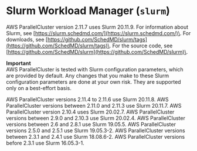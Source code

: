 # Slurm Workload Manager \(`slurm`\)<a name="schedulers.slurm"></a>

AWS ParallelCluster version 2\.11\.7 uses Slurm 20\.11\.9\. For information about Slurm, see [https://slurm.schedmd.com/](https://slurm.schedmd.com/)\. For downloads, see [https://github.com/SchedMD/slurm/tags](https://github.com/SchedMD/slurm/tags)\. For the source code, see [https://github.com/SchedMD/slurm](https://github.com/SchedMD/slurm)\.

**Important**  
AWS ParallelCluster is tested with Slurm configuration parameters, which are provided by default\. Any changes that you make to these Slurm configuration parameters are done at your own risk\. They are supported only on a best\-effort basis\.

AWS ParallelCluster versions 2\.11\.4 to 2\.11\.6 use Slurm 20\.11\.8\. AWS ParallelCluster versions between 2\.11\.0 and 2\.11\.3 use Slurm 20\.11\.7\. AWS ParallelCluster version 2\.10\.4 uses Slurm 20\.02\.7\. AWS ParallelCluster versions between 2\.9\.0 and 2\.10\.3 use Slurm 20\.02\.4\. AWS ParallelCluster versions between 2\.6 and 2\.8\.1 use Slurm 19\.05\.5\. AWS ParallelCluster versions 2\.5\.0 and 2\.5\.1 use Slurm 19\.05\.3\-2\. AWS ParallelCluster versions between 2\.3\.1 and 2\.4\.1 use Slurm 18\.08\.6\-2\. AWS ParallelCluster versions before 2\.3\.1 use Slurm 16\.05\.3\-1\.
